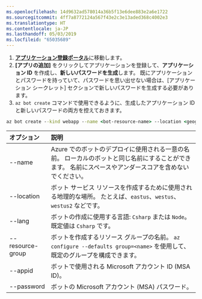 ```yaml
---
ms.openlocfilehash: 14d9632ad578014a36b5f13e6dee883e2a6e1722
ms.sourcegitcommit: 4ff7a8772124a567f43e2c3e13aded368c4002e3
ms.translationtype: HT
ms.contentlocale: ja-JP
ms.lasthandoff: 05/03/2019
ms.locfileid: "65035689"
---
```

1. [**アプリケーション登録ポータル**](https://portal.azure.com/#blade/Microsoft_AAD_RegisteredApps/ApplicationsListBlade)に移動します。
1. **[アプリの追加]** をクリックしてアプリケーションを登録して、**アプリケーション ID** を作成し、**新しいパスワードを生成**します。 既にアプリケーションとパスワードを持っていて、パスワードを思い出せない場合は、[アプリケーション シークレット] セクションで新しいパスワードを生成する必要があります。
1. `az bot create` コマンドで使用できるように、生成したアプリケーション ID と新しいパスワードの両方を控えておきます。  

```cmd
az bot create --kind webapp --name <bot-resource-name> --location <geographic-location> --version v4 --lang <language> --verbose --resource-group <resource-group-name> --appid "<application-id>" --password "<application-password>" --verbose
```

| オプション | 説明 |
|:---|:---|
| --name | Azure でのボットのデプロイに使用される一意の名前。 ローカルのボットと同じ名前にすることができます。 名前にスペースやアンダースコアを含めないでください。 |
| --location | ボット サービス リソースを作成するために使用される地理的な場所。 たとえば、`eastus`、`westus`、`westus2` などです。 |
| --lang | ボットの作成に使用する言語: `Csharp` または `Node`。既定値は `Csharp` です。 |
| --resource-group | ボットを作成するリソース グループの名前。 `az configure --defaults group=<name>` を使用して、既定のグループを構成できます。 |
| --appid | ボットで使用される Microsoft アカウント ID (MSA ID)。 |
| --password | ボットの Microsoft アカウント (MSA) パスワード。 |
